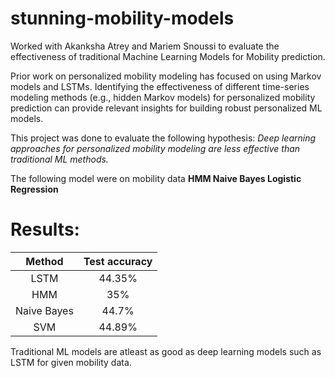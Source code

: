 # stunning-mobility-models

Worked with Akanksha Atrey and Mariem Snoussi to evaluate the effectiveness of traditional Machine Learning Models for Mobility prediction.

Prior work on personalized mobility modeling has focused on using Markov models and LSTMs. Identifying the effectiveness of different time-series modeling methods (e.g., hidden Markov models) for personalized mobility prediction can provide relevant insights for building robust personalized ML models. 

This project was done to evaluate the following hypothesis:
*Deep learning approaches for personalized mobility modeling are less effective than traditional ML methods.*

The following model were on mobility data 
**HMM 
Naive Bayes
Logistic Regression**

# Results:

|    Method   | Test accuracy |
|:-----------:|:-------------:|
|     LSTM    |     44.35%    |
|     HMM     |      35%      |
| Naive Bayes |     44.7%     |
|     SVM     |     44.89%    |

Traditional ML models are atleast as good as deep learning models such as LSTM for given mobility data.
